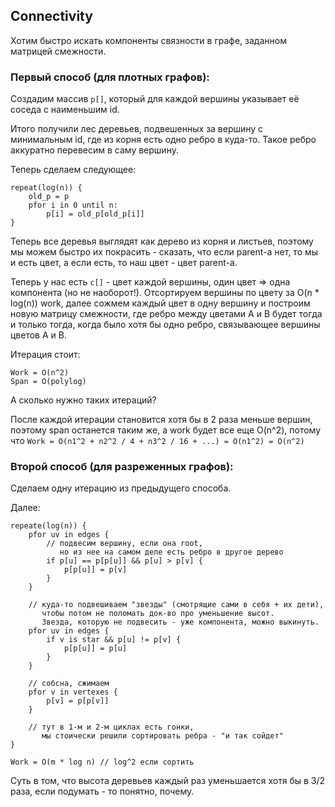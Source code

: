 ## Connectivity

Хотим быстро искать компоненты связности в графе, 
заданном матрицей смежности.

### Первый способ (для плотных графов):

Создадим массив `p[]`, который для каждой вершины указывает 
её соседа с наименьшим id.

Итого получили лес деревьев, 
подвешенных за вершину с минимальным id, 
где из корня есть одно ребро в куда-то. 
Такое ребро аккуратно перевесим в саму вершину.

Теперь сделаем следующее:
```
repeat(log(n)) {
    old_p = p
    pfor i in 0 until n:
        p[i] = old_p[old_p[i]]
}
```
Теперь все деревья выглядят как дерево из корня и листьев, 
поэтому мы можем быстро их покрасить - сказать, что если parent-a нет, 
то мы и есть цвет, а если есть, то наш цвет - цвет parent-а.

Теперь у нас есть `c[]` - цвет каждой вершины, один цвет => одна компонента
(но не наоборот!).
Отсортируем вершины по цвету за O(n * log(n)) work, 
далее сожмем каждый цвет в одну вершину и построим новую 
матрицу смежности, где ребро между цветами A и B будет тогда и только тогда, 
когда было хотя бы одно ребро, связывающее вершины цветов A и B.

Итерация стоит:
```
Work = O(n^2)
Span = O(polylog)
```

А сколько нужно таких итераций?

После каждой итерации становится хотя бы в 2 раза меньше вершин, 
поэтому span останется таким же, а work будет все еще O(n^2), потому что
`Work = O(n1^2 + n2^2 / 4 + n3^2 / 16 + ...) = O(n1^2) = O(n^2)`

### Второй способ (для разреженных графов):

Сделаем одну итерацию из предыдущего способа.

Далее:
```
repeate(log(n)) {
    pfor uv in edges {
        // подвесим вершину, если она root,
           но из нее на самом деле есть ребро в другое дерево
        if p[u] == p[p[u]] && p[u] > p[v] {
            p[p[u]] = p[v]
        }
    }

    // куда-то подвешиваем "звезды" (смотрящие сами в себя + их дети), 
       чтобы потом не поломать док-во про уменьшение высот.
       Звезда, которую не подвесить - уже компонента, можно выкинуть.
    pfor uv in edges {
        if v is star && p[u] != p[v] {
            p[p[u]] = p[u]
        }
    }

    // собсна, сжимаем
    pfor v in vertexes {
        p[v] = p[p[v]]
    }

    // тут в 1-м и 2-м циклах есть гонки, 
       мы стоически решили сортировать ребра - "и так сойдет"
}

Work = O(m * log n) // log^2 если сортить
```

Суть в том, что высота деревьев каждый раз уменьшается хотя бы в 3/2 раза, 
если подумать - то понятно, почему.
